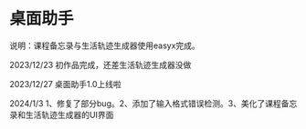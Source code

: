 # 桌面助手
说明：课程备忘录与生活轨迹生成器使用easyx完成。

2023/12/23 初作品完成，还差生活轨迹生成器没做

2023/12/27 桌面助手1.0上线啦

2024/1/3 1、修复了部分bug。2、添加了输入格式错误检测。3、美化了课程备忘录和生活轨迹生成器的UI界面
